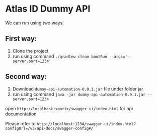 # Atlas ID Dummy API

We can run using two ways. 
## First way:
1. Clone the project
2. run using command  `./gradlew clean bootRun --args='--server.port=1234'`

## Second way:
1. Download `dummy-api-automation-0.0.1.jar` file under folder jar 
2. run using command  `java -jar dummy-api-automation-0.0.1.jar --server.port=1234`


open `http://localhost:<port>/swagger-ui/index.html` for api documentation

Please refer to `http://localhost:1234/swagger-ui/index.html?configUrl=/v3/api-docs/swagger-config#/`

